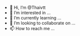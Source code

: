 - 👋 Hi, I’m @Thaivtt
- 👀 I’m interested in ...
- 🌱 I’m currently learning ...
- 💞️ I’m looking to collaborate on ...
- 📫 How to reach me ...

<!---
Thaivtt/Thaivtt is a ✨ special ✨ repository because its `README.md` (this file) appears on your GitHub profile.
You can click the Preview link to take a look at your changes.
--->
